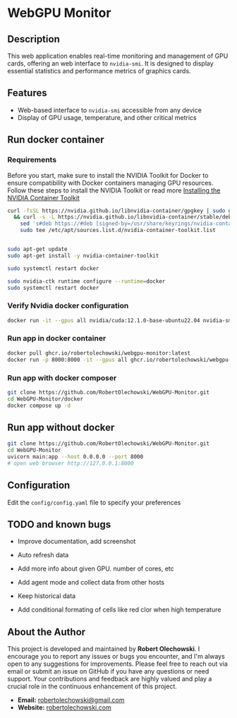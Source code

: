 # WebGPU Monitor

## Description
This web application enables real-time monitoring and management of GPU cards, offering an web interface to `nvidia-smi`.
It is designed to display essential statistics and performance metrics of graphics cards.

## Features
- Web-based interface to `nvidia-smi` accessible from any device
- Display of GPU usage, temperature, and other critical metrics

## Run docker container
### Requirements
Before you start, make sure to install the NVIDIA Toolkit for Docker to ensure compatibility with Docker containers managing GPU resources. 
Follow these steps to install the NVIDIA Toolkit or read more [Installing the NVIDIA Container Toolkit](https://docs.nvidia.com/datacenter/cloud-native/container-toolkit/latest/install-guide.html)

```bash
curl -fsSL https://nvidia.github.io/libnvidia-container/gpgkey | sudo gpg --dearmor -o /usr/share/keyrings/nvidia-container-toolkit-keyring.gpg \
  && curl -s -L https://nvidia.github.io/libnvidia-container/stable/deb/nvidia-container-toolkit.list | \
    sed 's#deb https://#deb [signed-by=/usr/share/keyrings/nvidia-container-toolkit-keyring.gpg] https://#g' | \
    sudo tee /etc/apt/sources.list.d/nvidia-container-toolkit.list


sudo apt-get update
sudo apt-get install -y nvidia-container-toolkit

sudo systemctl restart docker
```

```bash
sudo nvidia-ctk runtime configure --runtime=docker
sudo systemctl restart docker
```

### Verify Nvidia docker configuration
```bash
docker run -it --gpus all nvidia/cuda:12.1.0-base-ubuntu22.04 nvidia-smi
```

### Run app in docker container
```bash
docker pull ghcr.io/robertolechowski/webgpu-monitor:latest
docker run -p 8000:8000 -it --gpus all ghcr.io/robertolechowski/webgpu-monitor:latest
```

### Run app with docker composer
```bash
git clone https://github.com/RobertOlechowski/WebGPU-Monitor.git
cd WebGPU-Monitor/docker
docker compose up -d
```

## Run app without docker
```bash
git clone https://github.com/RobertOlechowski/WebGPU-Monitor.git
cd WebGPU-Monitor
uvicorn main:app --host 0.0.0.0 --port 8000
# open web browser http://127.0.0.1:8000
```

## Configuration
Edit the `config/config.yaml` file to specify your preferences

## TODO and known bugs
 - Improve documentation, add screenshot

 - Auto refresh data
 - Add more info about given GPU. number of cores, etc
 - Add agent mode and collect data from other hosts
 - Keep historical data
 - Add conditional formating of cells like red clor when high temperature


## About the Author
This project is developed and maintained by **Robert Olechowski**. 
I encourage you to report any issues or bugs you encounter, and I'm always open to any suggestions for improvements. 
Please feel free to reach out via email or submit an issue on GitHub if you have any questions or need support. 
Your contributions and feedback are highly valued and play a crucial role in the continuous enhancement of this project.

- **Email:** [robertolechowski@gmail.com](mailto:robertolechowski@gmail.com)
- **Website:** [robertolechowski.com](https://robertolechowski.com/)
